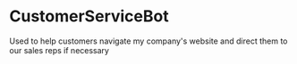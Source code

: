 # CustomerServiceBot
Used to help customers navigate my company's website and direct them to our sales reps if necessary

